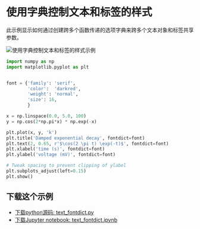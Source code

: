 # 使用字典控制文本和标签的样式

此示例显示如何通过创建跨多个函数传递的选项字典来跨多个文本对象和标签共享参数。

![使用字典控制文本和标签的样式示例](https://matplotlib.org/_images/sphx_glr_text_fontdict_001.png)

```python
import numpy as np
import matplotlib.pyplot as plt


font = {'family': 'serif',
        'color':  'darkred',
        'weight': 'normal',
        'size': 16,
        }

x = np.linspace(0.0, 5.0, 100)
y = np.cos(2*np.pi*x) * np.exp(-x)

plt.plot(x, y, 'k')
plt.title('Damped exponential decay', fontdict=font)
plt.text(2, 0.65, r'$\cos(2 \pi t) \exp(-t)$', fontdict=font)
plt.xlabel('time (s)', fontdict=font)
plt.ylabel('voltage (mV)', fontdict=font)

# Tweak spacing to prevent clipping of ylabel
plt.subplots_adjust(left=0.15)
plt.show()
```

## 下载这个示例
            
- [下载python源码: text_fontdict.py](https://matplotlib.org/_downloads/text_fontdict.py)
- [下载Jupyter notebook: text_fontdict.ipynb](https://matplotlib.org/_downloads/text_fontdict.ipynb)